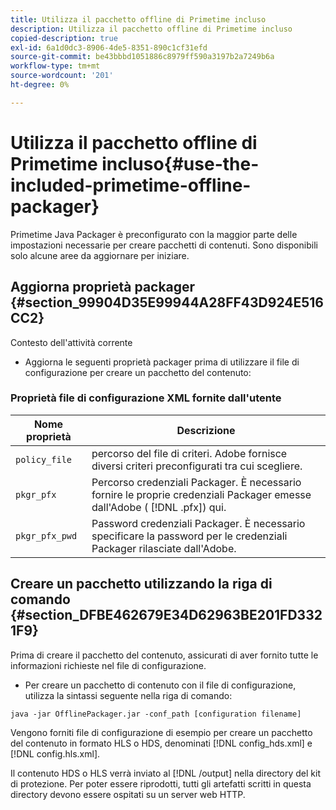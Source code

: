 ```yaml
---
title: Utilizza il pacchetto offline di Primetime incluso
description: Utilizza il pacchetto offline di Primetime incluso
copied-description: true
exl-id: 6a1d0dc3-8906-4de5-8351-890c1cf31efd
source-git-commit: be43bbbd1051886c8979ff590a3197b2a7249b6a
workflow-type: tm+mt
source-wordcount: '201'
ht-degree: 0%

---
```


# Utilizza il pacchetto offline di Primetime incluso{#use-the-included-primetime-offline-packager}

Primetime Java Packager è preconfigurato con la maggior parte delle impostazioni necessarie per creare pacchetti di contenuti. Sono disponibili solo alcune aree da aggiornare per iniziare.

## Aggiorna proprietà packager {#section_99904D35E99944A28FF43D924E516CC2}

Contesto dell&#39;attività corrente

* Aggiorna le seguenti proprietà packager prima di utilizzare il file di configurazione per creare un pacchetto del contenuto:

### Proprietà file di configurazione XML fornite dall&#39;utente

| Nome proprietà | Descrizione |
|---|---|
| `policy_file` | percorso del file di criteri. Adobe fornisce diversi criteri preconfigurati tra cui scegliere. |
| `pkgr_pfx` | Percorso credenziali Packager. È necessario fornire le proprie credenziali Packager emesse dall&#39;Adobe ( [!DNL .pfx]) qui. |
| `pkgr_pfx_pwd` | Password credenziali Packager. È necessario specificare la password per le credenziali Packager rilasciate dall&#39;Adobe. |

## Creare un pacchetto utilizzando la riga di comando {#section_DFBE462679E34D62963BE201FD3321F9}

Prima di creare il pacchetto del contenuto, assicurati di aver fornito tutte le informazioni richieste nel file di configurazione.

* Per creare un pacchetto di contenuto con il file di configurazione, utilizza la sintassi seguente nella riga di comando:

```
java -jar OfflinePackager.jar -conf_path [configuration filename]
```

Vengono forniti file di configurazione di esempio per creare un pacchetto del contenuto in formato HLS o HDS, denominati [!DNL config_hds.xml] e [!DNL config.hls.xml].

Il contenuto HDS o HLS verrà inviato al [!DNL /output] nella directory del kit di protezione. Per poter essere riprodotti, tutti gli artefatti scritti in questa directory devono essere ospitati su un server web HTTP.

